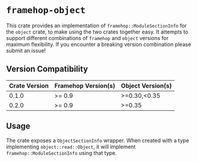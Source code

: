 # `framehop-object`

This crate provides an implementation of `framehop::ModuleSectionInfo` for the `object` crate, to
make using the two crates together easy. It attempts to support different combinations of `framehop`
and `object` versions for maximum flexibility. If you encounter a breaking version combination
please submit an issue!

## Version Compatibility

| Crate Version | Framehop Version(s) | Object Version(s) |
| ------------- | ------------------- | ----------------- |
| 0.1.0         | >= 0.9              | >=0.30,<0.35      |
| 0.2.0         | >= 0.9              | >=0.35            |

## Usage

The crate exposes a `ObjectSectionInfo` wrapper. When created with a type implementing
`object::read::Object`, it will implement `framehop::ModuleSectionInfo` using that type.
